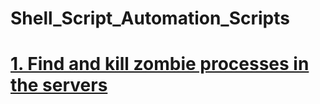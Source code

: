 # Shell_Script_Automation_Scripts

<h1><a href="[https://www.google.com/](https://github.com/NAGA222/Shell_Script_Automation_Scripts/blob/fb10799618d4b38a07acaa5c779907000a0e105f/Find_and%20_kill_all_the%20_zombie%20_processes.sh)" target="_blank">1. Find and kill zombie processes in the servers</a></h1>
